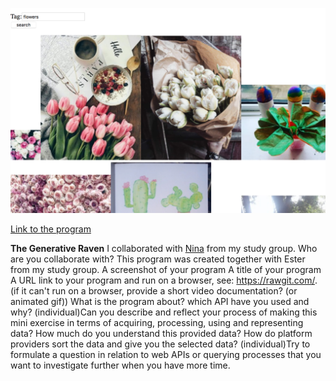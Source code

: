 
![alt text](search.PNG)

[Link to the program](https://rawgit.com/CamillaMondrup/mini_ex/master/mini_ex8/index.html)


**The Generative Raven**
I collaborated with [Nina](https://github.com/nborgbjerg) from my study group.
    Who are you collaborate with?
    This program was created together with Ester from my study group.
    A screenshot of your program
    A title of your program
    A URL link to your program and run on a browser, see: https://rawgit.com/. (if it can't run on a browser, provide a short video documentation? (or animated gif))
    What is the program about? which API have you used and why?
    (individual)Can you describe and reflect your process of making this mini exercise in terms of acquiring, processing, using and representing data? How much do you understand this provided data? How do platform providers sort the data and give you the selected data?
    (individual)Try to formulate a question in relation to web APIs or querying processes that you want to investigate further when you have more time.
